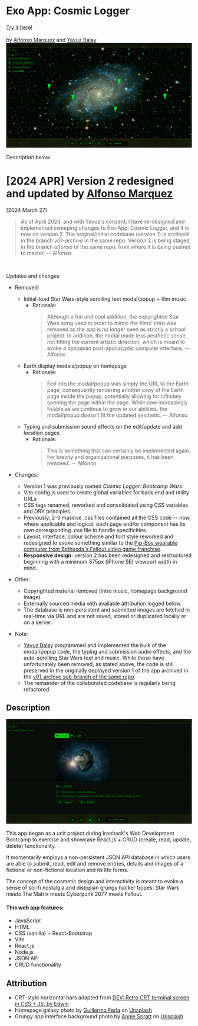 # Exo App: Cosmic Logger
[Try it here!](https://project-exo-app.netlify.app/)
<br />
<br />
by [Alfonso Marquez](https://github.com/mqzmcs) and [Yavuz Balay](https://github.com/yvzbly)
<br />
<img src="./src/assets/images/readme-image-01.png" style="width:800px">

Description below

# [2024 APR] Version 2 redesigned and updated by [Alfonso Marquez](https://github.com/mqzmcs)
(2024 March 27)
<blockquote>
As of April 2024, and with Yavuz's consent, I have re-designed and implemented sweeping changes to Exo App: Cosmic Logger, and it is now on version 2. The original/initial codebase (version 1) is archived in the branch <i>v01-archive</i> in the same repo. Version 2 is being staged in the branch <i>alfonso</i> of the same repo, from where it is being pushed to master. -- Alfonso
</blockquote>
<br />

Updates and changes

- Removed:
    - Initial-load Star Wars-style scrolling text modal/popup + film music
        - Rationale:
            <blockquote>
                Although a fun and cool addition, the copyrighted Star Wars song used in order to mimic the films' intro was removed as the app is no longer seen as strictly a school project. In addition, the modal made less aesthetic sense, not fitting the current artistic direction, which is meant to evoke a dystopian post-apocalyptic computer interface. -- Alfonso
            </blockquote>
    - Earth display modals/popup on homepage
        - Rationale:
            <blockquote>
                Fed into the modal/popup was simply the URL to the Earth page, consequently rendering another copy of the Earth page inside the popup, potentially allowing for infinitely opening the page within the page. While now increasingly fixable as we continue to grow in our abilities, the modal/popup doesn't fit the updated aesthetic. -- Alfonso
            </blockquote>
    - Typing and submission sound effects on the edit/update and add location pages
        - Rationale:
            <blockquote>
                This is something that can certainly be implemented again. For brevity and organizational purposes, it has been removed. -- Alfonso
            </blockquote>

- Changes:
    - Version 1 was previously named <i>Cosmic Logger: Bootcamp Wars</i>.
    - Vite config.js used to create global variables for back end and utility URLs
    - CSS tags renamed, reworked and consolidated using CSS variables and DRY principles.
    - Previously, 2-3 massive .css files contained all the CSS code -- now, where applicable and logical, each page and/or component has its own corresponding .css file to handle specificities.
    - Layout, interface, colour scheme and font style reworked and redesigned to evoke something similar to the [Pip-Boy wearable computer from Bethesda's Fallout video game franchise](https://en.wikipedia.org/wiki/Pip-Boy).
    - <b>Responsive design:</b> version 2 has been redesigned and restructured beginning with a minimum 375px (iPhone SE) viewport width in mind.

- Other:
    - Copyrighted material removed (intro music, homepage background image).
    - Externally sourced media with available attribution logged below.
    - The database is non-persistent and submitted images are fetched in real-time via URL and are not saved, stored or duplicated locally or on a server.

- Note:
    - [Yavuz Balay](https://github.com/yvzbly) programmed and implemented the bulk of the modal/popup code, the typing and submission audio effects, and the auto-scrolling Star Wars text and music. While these have unfortunately been removed, as stated above, the code is still preserved in the originally deployed version 1 of the app archived in the [v01-archive sub-branch of the same repo](https://github.com/m02p02/react-json-project02/tree/v01-archive/src).
    - The remainder of the collaborated codebase is regularly being refactored.

## Description
<img src="./src/assets/images/readme-image-02.png" style="width:800px">

This app began as a unit project during Ironhack's Web Development Bootcamp to exercise and showcase React.js + CRUD (create, read, update, delete) functionality.

It momentarily employs a non-persistent JSON API database in which users are able to submit, read, edit and remove entries, details and images of a fictional or non-fictional location and its life forms.

The concept of the cosmetic design and interactivity is meant to evoke a sense of sci-fi nostalgia and distopian grungy hacker tropes: Star Wars meets The Matrix meets Cyberpunk 2077 meets Fallout.

#### This web app features:
- JavaScript
- HTML
- CSS (vanilla) + React-Bootstrap
- Vite
- React.js
- Node.js
- JSON API
- CRUD functionality

## Attribution
- CRT-style horizontal bars adapted from [DEV: Retro CRT terminal screen in CSS + JS, by Edwin](https://dev.to/ekeijl/retro-crt-terminal-screen-in-css-js-4afh)
- Homepage galaxy photo by <a href="https://unsplash.com/@gferla?utm_content=creditCopyText&utm_medium=referral&utm_source=unsplash">Guillermo Ferla</a> on <a href="https://unsplash.com/photos/galaxy-at-night-kEEl9csCutg?utm_content=creditCopyText&utm_medium=referral&utm_source=unsplash">Unsplash</a>
- Grungy app interface background photo by <a href="https://unsplash.com/@anniespratt?utm_content=creditCopyText&utm_medium=referral&utm_source=unsplash">Annie Spratt</a> on <a href="https://unsplash.com/photos/a-black-and-white-photo-of-a-wall-UR2DMIFuc5c?utm_content=creditCopyText&utm_medium=referral&utm_source=unsplash">Unsplash</a>